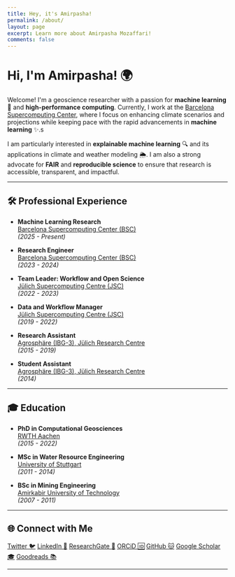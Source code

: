 ```yaml
---
title: Hey, it's Amirpasha!
permalink: /about/
layout: page
excerpt: Learn more about Amirpasha Mozaffari!
comments: false
---
```


# Hi, I'm Amirpasha! 🌍

Welcome! I'm a geoscience researcher with a passion for **machine learning** 👾 and **high-performance computing**. Currently, I work at the [Barcelona Supercomputing Center](https://www.bsc.es/), where I focus on enhancing climate scenarios and projections while keeping pace with the rapid advancements in **machine learning** ✨.s

I am particularly interested in **explainable machine learning** 🔍 and its applications in climate and weather modeling 🌦️. I am also a strong advocate for **FAIR** and **reproducible science** to ensure that research is accessible, transparent, and impactful.

---

## 🛠️ Professional Experience

- **Machine Learning Research**  
  [Barcelona Supercomputing Center (BSC)](https://www.bsc.es/)  
  *(2025 - Present)*

- **Research Engineer**  
  [Barcelona Supercomputing Center (BSC)](https://www.bsc.es/)  
  *(2023 - 2024)*

- **Team Leader: Workflow and Open Science**  
  [Jülich Supercomputing Centre (JSC)](https://www.fz-juelich.de/en/ias/jsc)  
  *(2022 - 2023)*

- **Data and Workflow Manager**  
  [Jülich Supercomputing Centre (JSC)](https://www.fz-juelich.de/en/ias/jsc)  
  *(2019 - 2022)*

- **Research Assistant**  
  [Agrosphäre (IBG-3), Jülich Research Centre](https://www.fz-juelich.de/en/ibg/ibg-3)  
  *(2015 - 2019)*

- **Student Assistant**  
  [Agrosphäre (IBG-3), Jülich Research Centre](https://www.fz-juelich.de/en/ibg/ibg-3)  
  *(2014)*

---

## 🎓 Education

- **PhD in Computational Geosciences**  
  [RWTH Aachen](https://www.fb5.rwth-aachen.de/cms/~hgv/Georessourcen/lidx/1/)  
  *(2015 - 2022)*

- **MSc in Water Resource Engineering**  
  [University of Stuttgart](https://www.warem.uni-stuttgart.de/)  
  *(2011 - 2014)*

- **BSc in Mining Engineering**  
  [Amirkabir University of Technology](https://aut.ac.ir/en)  
  *(2007 - 2011)*

---

## 🌐 Connect with Me

<div class="social-links">
  <a href="https://twitter.com/apmozaffari">Twitter 🐦</a>  
  <a href="https://www.linkedin.com/in/amirpasha-mozaffari/">LinkedIn 🏢</a>  
  <a href="https://www.researchgate.net/profile/Amirpasha-Mozaffari">ResearchGate 🧪</a>  
  <a href="https://orcid.org/0000-0001-6719-0425">ORCiD 🆔</a>  
  <a href="https://github.com/amozaffari">GitHub 🐱</a>  
  <a href="https://scholar.google.com/citations?user=U0LFGpMAAAAJ&hl=en">Google Scholar 🎓</a>  
  <a href="https://www.goodreads.com/user/show/4227609-amirpasha-mozaffari">Goodreads 📚</a>
</div>

---
